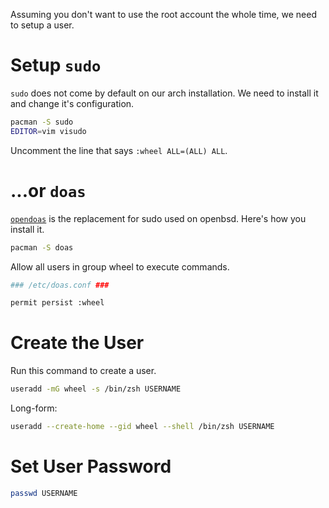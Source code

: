 Assuming you don't want to use the root account the whole time, we need to setup a user.

# Setup `sudo`
`sudo` does not come by default on our arch installation. We need to install it and change it's configuration.
```sh
pacman -S sudo
EDITOR=vim visudo
```

Uncomment the line that says `:wheel ALL=(ALL) ALL`.

# ...or `doas`
[`opendoas`](https://wiki.archlinux.org/title/Doas) is the replacement for sudo used on openbsd. Here's how you install it.
```sh
pacman -S doas
```

Allow all users in group wheel to execute commands.
```sh
### /etc/doas.conf ###

permit persist :wheel
```

# Create the User
Run this command to create a user.
```sh
useradd -mG wheel -s /bin/zsh USERNAME
```

Long-form:
```sh
useradd --create-home --gid wheel --shell /bin/zsh USERNAME
```

# Set User Password
```sh
passwd USERNAME
```
